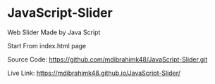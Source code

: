 # JavaScript-Slider
Web Slider Made by Java Script

Start From index.html page

Source Code: https://github.com/mdibrahimk48/JavaScript-Slider.git

Live Link: https://mdibrahimk48.github.io/JavaScript-Slider/ 
